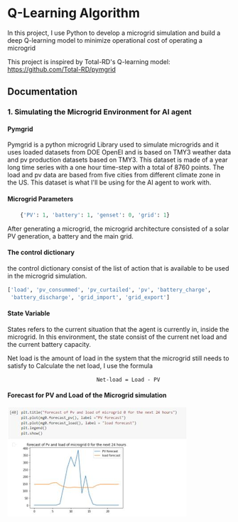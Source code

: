 
# Q-Learning Algorithm

In this project, I use Python to develop a microgrid simulation 
and build a deep Q-learning model to minimize 
operational cost of operating a microgrid

This project is inspired by Total-RD's Q-learning model: https://github.com/Total-RD/pymgrid







## Documentation

### 1. Simulating the Microgrid Environment for AI agent

#### Pymgrid

Pymgrid is a python microgrid Library used to simulate microgrids 
and it uses loaded datasets from DOE OpenEI and is based on TMY3 weather data and pv production datasets based on TMY3. 
This dataset is made of a year long time series with a one hour time-step with a total of 8760 points. 
The load and pv data are based from five cities from different climate zone in the US.
This dataset is what I'll be using for the AI agent to work with.

#### Microgrid Parameters
```python
    {'PV': 1, 'battery': 1, 'genset': 0, 'grid': 1}
```

After generating a microgrid, the microgrid architecture consisted of 
a solar PV generation, a battery and the main grid.

#### The control dictionary 
the control dictionary consist of the list of action that is 
available to be used in the microgrid simulation.
```python
['load', 'pv_consummed', 'pv_curtailed', 'pv', 'battery_charge',
 'battery_discharge', 'grid_import', 'grid_export']
 ```

 #### State Variable

States refers to the current situation that the agent is currently in,
inside the microgrid. In this environment, the state consist of the current net load
and the current battery capacity.



Net load is the amount of load in the system that the microgrid still needs to satisfy
to Calculate the net load, I use the formula

                                Net-load = Load - PV

#### Forecast for PV and Load of the Microgrid simulation
![Logo](https://github.com/vincentpatrick/Q-learning-in--microgrid-simulation/blob/main/forecast.jpg)

